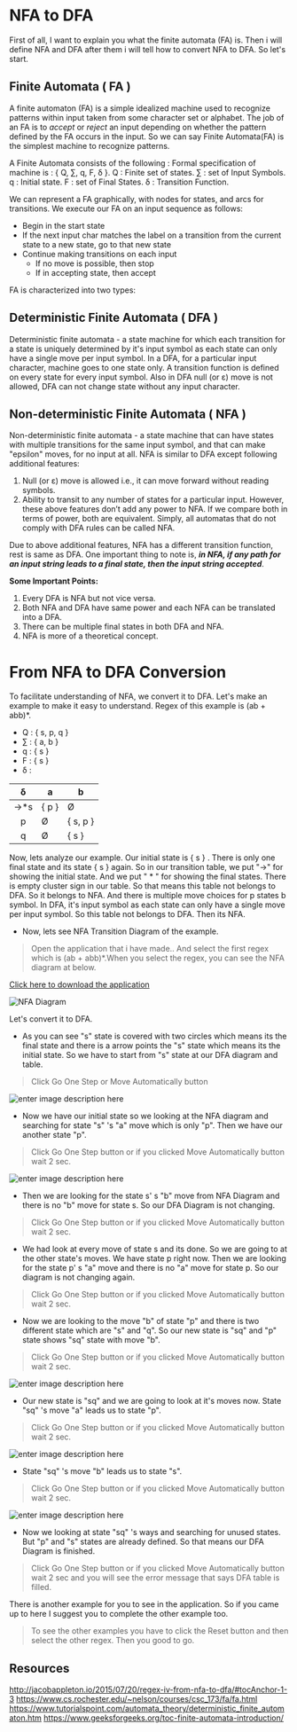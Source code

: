 #  NFA to DFA
First of all, I want to explain you what the finite automata (FA) is. Then i will define NFA and DFA after them i will tell how to convert NFA to DFA. So let's start.

## Finite Automata ( FA )
A finite automaton (FA) is a simple idealized machine used to recognize patterns within input taken from some character set or alphabet. The job of an FA is to  _accept_  or  _reject_  an input depending on whether the pattern defined by the FA occurs in the input.
So we can say Finite Automata(FA) is the simplest machine to recognize patterns.

A Finite Automata consists of the following :
Formal specification of machine is : { Q, ∑, q, F, δ }.
Q : Finite set of states.
∑ : set of Input Symbols.
q : Initial state.
F : set of Final States.
δ : Transition Function.

We can represent a FA graphically, with nodes for states, and arcs for transitions.
We execute our FA on an input sequence as follows:
-   Begin in the start state
-   If the next input char matches the label on a transition from the current state to a new state, go to that new state
-   Continue making transitions on each input
    -   If no move is possible, then stop
    -   If in accepting state, then accept

FA is characterized into two types:

## Deterministic Finite Automata ( DFA )
Deterministic finite automata - a state machine for which each transition for a state is uniquely determined by it's input symbol as each state can only have a single move per input symbol.
In a DFA, for a particular input character, machine goes to one state only. A transition function is defined on every state for every input symbol. Also in DFA null (or ε) move is not allowed, DFA can not change state without any input character.

## Non-deterministic Finite Automata ( NFA )
Non-deterministic finite automata - a state machine that can have states with multiple transitions for the same input symbol, and that can make "epsilon" moves, for no input at all.
NFA is similar to DFA except following additional features:
1. Null (or ε) move is allowed i.e., it can move forward without reading symbols.
2. Ability to transit to any number of states for a particular input.
However, these above features don’t add any power to NFA. If we compare both in terms of power, both are equivalent.
Simply, all automatas that do not comply with DFA rules can be called NFA.

Due to above additional features, NFA has a different transition function, rest is same as DFA.
One important thing to note is, _**in NFA, if any path for an input string leads to a final state, then the input string accepted**_.

**Some Important Points:**
1. Every DFA is NFA but not vice versa.
2. Both NFA and DFA have same power and each NFA can be translated into a DFA.
3. There can be multiple final states in both DFA and NFA.
3. NFA is more of a theoretical concept.

# From NFA to DFA Conversion
To facilitate understanding of NFA, we convert it to DFA.
Let's make an example to make it easy to understand.
 Regex of this example is (ab + abb)*.
- Q : { s, p, q }
- ∑ : { a, b }
- q : { s }
- F : { s }
- δ :

|   δ   | a     | b        |
|:----:|-------|----------|
| ->*s | { p }  |  Ø     |
| p    |   Ø    | { s, p } |
| q    |   Ø    | { s }    |


Now, lets analyze our example.
Our initial state is { s } .
There is only one final state and its state { s } again.
So in our transition table, we put "->" for showing the initial state. And we put " * " for showing the final states.
There is empty cluster sign in our table. So that means this table not belongs to DFA. So it belongs to NFA.
And there is multiple move choices for p states b symbol. In DFA, it's input symbol as each state can only have a single move per input symbol. So this table not belongs to DFA. Then its NFA.


 - Now, lets see NFA Transition Diagram of the example.

> Open the application that i have made.. And select the first regex which is (ab + abb)*.When you select the regex, you can see the NFA diagram at below.

 [Click here to download the application](https://github.com/EnesKy/Automata/raw/master/docs/fa/NFAtoDFA.jar)

 ![](https://lh3.googleusercontent.com/a3izzk9VwED5ueMPYQP1upryyO0xDpQ4gfiGQfTQY_YOPZKs4NV5fmhO8OhulDQ4D7V4escyhTAe "NFA Diagram")

Let's convert it to DFA.
 - As you can see "s" state is covered with two circles which means its the final state and there is a arrow points the "s" state which means its the initial state. So we have to start from "s" state at our DFA diagram and table.

> Click Go One Step or Move Automatically button

![enter image description here](https://lh3.googleusercontent.com/2P3Vcxe66RaQZz85r0teDK8Oqcik190Pj6Xw_16_joCJQzL6LXdsSiA8x2U5XxlqlRtBvCAIkCL7)

 - Now we have our initial state so we looking at the NFA diagram and searching for state "s" 's "a" move which is only "p". Then we have our another state "p".


> Click Go One Step button or if you clicked Move Automatically button wait 2 sec.

![enter image description here](https://lh3.googleusercontent.com/W-YOYCF8fvIh_m3iRUJYWfXh7kIIUSJMoDUaXp1lYP6MM3gNyBq5YynwYKaFYgCXOuz0yI5oH5yh)

- Then we are looking for the state s' s "b" move from NFA Diagram and there is no "b" move for state s. So our DFA Diagram is not changing.

>  Click Go One Step button or if you clicked Move Automatically button wait 2 sec.

- We had look at every move of state s and its done. So we are going to at the other state's moves. We have state p right now. Then we are looking for the state p' s "a" move and there is no "a" move for state p. So our diagram is not changing again.

>  Click Go One Step button or if you clicked Move Automatically button wait 2 sec.

 - Now we are looking to the move "b" of state "p" and there is two different state which are "s" and "q". So our new state is "sq" and "p" state shows "sq" state with move "b".

>  Click Go One Step button or if you clicked Move Automatically button wait 2 sec.

![enter image description here](https://lh3.googleusercontent.com/n_8AbkvjU-4pRKoCeVRPN52pMihHfvERnPr8ascRRw47R0DRvwIZdXzsSuFWnhTy3rLl-tT0JLGu)

 - Our new state is "sq" and we are going to look at it's moves now. State "sq" 's move "a" leads us to state "p".
 >  Click Go One Step button or if you clicked Move Automatically button wait 2 sec.

![enter image description here](https://lh3.googleusercontent.com/ckTglIVsdCpHrKW21sAIrgZPFmxXvHHlP3lOqd5lPdsgEp4Xh_TH772ch_9vNP5MVQHaNZxujL91)

 - State "sq" 's move "b" leads us to state "s".
 >  Click Go One Step button or if you clicked Move Automatically button wait 2 sec.

![enter image description here](https://lh3.googleusercontent.com/VP9FCNUaL7QMrEUjFt5x2Fr-Thi7HmL3SGyeIoqYg6-XCy1H8lCFpihsKWyGvLOn3qgwI96CGZP6)

- Now we looking at state "sq" 's ways and searching for unused states. But "p" and "s" states are already defined. So that means our DFA Diagram is finished.
 > Click Go One Step button or if you clicked Move Automatically button wait 2 sec and you will see the error message that says DFA table is filled.


There is another example for you to see in the application. So if you came up to here I suggest you to complete the other example too.

 > To see the other examples you have to click the Reset button and then select the other regex. Then you good to go.

## Resources
http://jacobappleton.io/2015/07/20/regex-iv-from-nfa-to-dfa/#tocAnchor-1-3
https://www.cs.rochester.edu/~nelson/courses/csc_173/fa/fa.html
https://www.tutorialspoint.com/automata_theory/deterministic_finite_automaton.htm
https://www.geeksforgeeks.org/toc-finite-automata-introduction/
